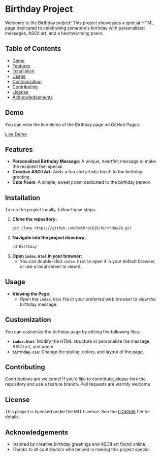 # Birthday Project

Welcome to the Birthday project! This project showcases a special HTML page dedicated to celebrating someone's birthday with personalized messages, ASCII art, and a heartwarming poem.

## Table of Contents

- [Demo](#demo)
- [Features](#features)
- [Installation](#installation)
- [Usage](#usage)
- [Customization](#customization)
- [Contributing](#contributing)
- [License](#license)
- [Acknowledgements](#acknowledgements)

## Demo

You can view the live demo of the Birthday page on GitHub Pages:

[Live Demo](https://Nethra1619.github.io/Birthday29/)

## Features

- **Personalized Birthday Message**: A unique, heartfelt message to make the recipient feel special.
- **Creative ASCII Art**: Adds a fun and artistic touch to the birthday greeting.
- **Cute Poem**: A simple, sweet poem dedicated to the birthday person.

## Installation

To run the project locally, follow these steps:

1. **Clone the repository:**
    ```bash
    git clone https://github.com/Nethra1619/Birthday29.git
    ```
2. **Navigate into the project directory:**
    ```bash
    cd Birthday
    ```
3. **Open `index.html` in your browser:**
    - You can double-click `index.html` to open it in your default browser, or use a local server to view it.

## Usage

- **Viewing the Page**:
  - Open the `index.html` file in your preferred web browser to view the birthday message.

## Customization

You can customize the birthday page by editing the following files:

- **`index.html`**: Modify the HTML structure or personalize the message, ASCII art, and poem.
- **`birthday.css`**: Change the styling, colors, and layout of the page.

## Contributing

Contributions are welcome! If you'd like to contribute, please fork the repository and use a feature branch. Pull requests are warmly welcome.

## License

This project is licensed under the MIT License. See the [LICENSE](LICENSE) file for details.

## Acknowledgements

- Inspired by creative birthday greetings and ASCII art found online.
- Thanks to all contributors who helped in making this project special.
